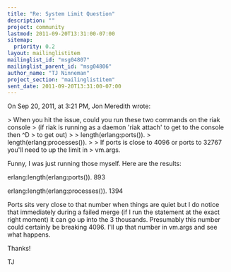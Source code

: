 ```yaml
---
title: "Re: System Limit Question"
description: ""
project: community
lastmod: 2011-09-20T13:31:00-07:00
sitemap:
  priority: 0.2
layout: mailinglistitem
mailinglist_id: "msg04807"
mailinglist_parent_id: "msg04806"
author_name: "TJ Ninneman"
project_section: "mailinglistitem"
sent_date: 2011-09-20T13:31:00-07:00
---
```


On Sep 20, 2011, at 3:21 PM, Jon Meredith wrote:

&gt; When you hit the issue, could you run these two commands on the riak console 
&gt; (if riak is running as a daemon 'riak attach' to get to the console then ^D 
&gt; to get out)
&gt; 
&gt; length(erlang:ports()). 
&gt; length(erlang:processes()).
&gt; 
&gt; If ports is close to 4096 or ports to 32767 you'll need to up the limit in 
&gt; vm.args.

Funny, I was just running those myself. Here are the results:

erlang:length(erlang:ports()).
893

erlang:length(erlang:processes()).
1394

Ports sits very close to that number when things are quiet but I do notice that 
immediately during a failed merge (if I run the statement at the exact right 
moment) it can go up into the 3 thousands. Presumably this number could 
certainly be breaking 4096. I'll up that number in vm.args and see what 
happens.

Thanks!

TJ
